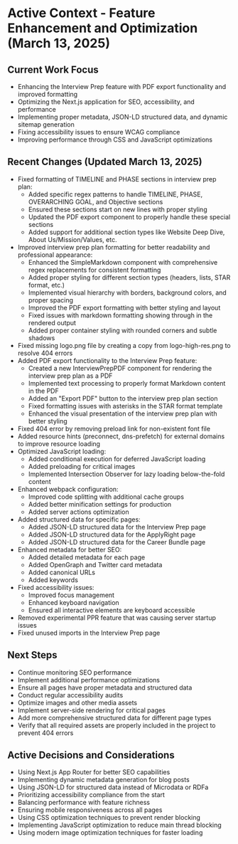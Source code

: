 # Active Context - Feature Enhancement and Optimization (March 13, 2025)

## Current Work Focus

- Enhancing the Interview Prep feature with PDF export functionality and improved formatting
- Optimizing the Next.js application for SEO, accessibility, and performance
- Implementing proper metadata, JSON-LD structured data, and dynamic sitemap generation
- Fixing accessibility issues to ensure WCAG compliance
- Improving performance through CSS and JavaScript optimizations

## Recent Changes (Updated March 13, 2025)

- Fixed formatting of TIMELINE and PHASE sections in interview prep plan:
  - Added specific regex patterns to handle TIMELINE, PHASE, OVERARCHING GOAL, and Objective sections
  - Ensured these sections start on new lines with proper styling
  - Updated the PDF export component to properly handle these special sections
  - Added support for additional section types like Website Deep Dive, About Us/Mission/Values, etc.
- Improved interview prep plan formatting for better readability and professional appearance:
  - Enhanced the SimpleMarkdown component with comprehensive regex replacements for consistent formatting
  - Added proper styling for different section types (headers, lists, STAR format, etc.)
  - Implemented visual hierarchy with borders, background colors, and proper spacing
  - Improved the PDF export formatting with better styling and layout
  - Fixed issues with markdown formatting showing through in the rendered output
  - Added proper container styling with rounded corners and subtle shadows
- Fixed missing logo.png file by creating a copy from logo-high-res.png to resolve 404 errors
- Added PDF export functionality to the Interview Prep feature:
  - Created a new InterviewPrepPDF component for rendering the interview prep plan as a PDF
  - Implemented text processing to properly format Markdown content in the PDF
  - Added an "Export PDF" button to the interview prep plan section
  - Fixed formatting issues with asterisks in the STAR format template
  - Enhanced the visual presentation of the interview prep plan with better styling
- Fixed 404 error by removing preload link for non-existent font file
- Added resource hints (preconnect, dns-prefetch) for external domains to improve resource loading
- Optimized JavaScript loading:
  - Added conditional execution for deferred JavaScript loading
  - Added preloading for critical images
  - Implemented Intersection Observer for lazy loading below-the-fold content
- Enhanced webpack configuration:
  - Improved code splitting with additional cache groups
  - Added better minification settings for production
  - Added server actions optimization
- Added structured data for specific pages:
  - Added JSON-LD structured data for the Interview Prep page
  - Added JSON-LD structured data for the ApplyRight page
  - Added JSON-LD structured data for the Career Bundle page
- Enhanced metadata for better SEO:
  - Added detailed metadata for each page
  - Added OpenGraph and Twitter card metadata
  - Added canonical URLs
  - Added keywords
- Fixed accessibility issues:
  - Improved focus management
  - Enhanced keyboard navigation
  - Ensured all interactive elements are keyboard accessible
- Removed experimental PPR feature that was causing server startup issues
- Fixed unused imports in the Interview Prep page

## Next Steps

- Continue monitoring SEO performance
- Implement additional performance optimizations
- Ensure all pages have proper metadata and structured data
- Conduct regular accessibility audits
- Optimize images and other media assets
- Implement server-side rendering for critical pages
- Add more comprehensive structured data for different page types
- Verify that all required assets are properly included in the project to prevent 404 errors

## Active Decisions and Considerations

- Using Next.js App Router for better SEO capabilities
- Implementing dynamic metadata generation for blog posts
- Using JSON-LD for structured data instead of Microdata or RDFa
- Prioritizing accessibility compliance from the start
- Balancing performance with feature richness
- Ensuring mobile responsiveness across all pages
- Using CSS optimization techniques to prevent render blocking
- Implementing JavaScript optimization to reduce main thread blocking
- Using modern image optimization techniques for faster loading
